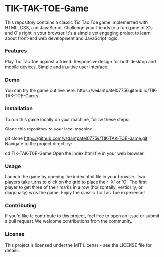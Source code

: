 <h1>TIK-TAK-TOE-Game</h1>
This repository contains a classic Tic Tac Toe game implemented with HTML, CSS, and JavaScript. Challenge your friends to a fun game of X's and O's right in your browser. It's a simple yet engaging project to learn about front-end web development and JavaScript logic.

<h3>Features</h3>
Play Tic Tac Toe against a friend.
Responsive design for both desktop and mobile devices.
Simple and intuitive user interface.

<h3>Demo</h3>
You can try the game out live here.
https://vedantpatel07756.github.io/TIK-TAK-TOE-Game/

<h3>Installation</h3>
To run this game locally on your machine, follow these steps:

Clone this repository to your local machine:

git clone https://github.com/vedantpatel07756/TIK-TAK-TOE-Game.git
Navigate to the project directory:

cd TIK-TAK-TOE-Game
Open the index.html file in your web browser.

<h3>Usage</h3>
Launch the game by opening the index.html file in your browser.
Two players take turns to click on the grid to place their 'X' or 'O'.
The first player to get three of their marks in a row (horizontally, vertically, or diagonally) wins the game.
Enjoy the classic Tic Tac Toe experience!
<h3>Contributing</h3>
If you'd like to contribute to this project, feel free to open an issue or submit a pull request. We welcome contributions from the community.

<h3>License</h3>
This project is licensed under the MIT License - see the LICENSE file for details.

